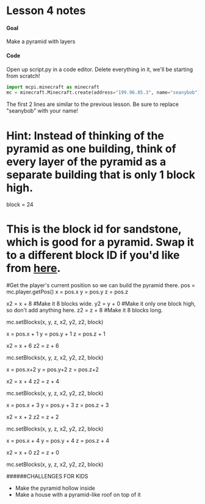 # Lesson 4 notes

#### Goal
Make a pyramid with layers

#### Code
Open up script.py in a code editor. Delete everything in it, we'll be starting from scratch!

```python
import mcpi.minecraft as minecraft
mc = minecraft.Minecraft.create(address="199.96.85.3", name="seanybob")
```
The first 2 lines are similar to the previous lesson. Be sure to replace "seanybob" with your name!

# Hint: Instead of thinking of the pyramid as one building, think of every layer of the pyramid as a separate building that is only 1 block high.

block = 24
# This is the block id for sandstone, which is good for a pyramid. Swap it to a different block ID if you'd like from [here](http://minecraft-ids.grahamedgecombe.com/).

#Get the player's current position so we can build the pyramid there.
pos = mc.player.getPos()
x = pos.x
y = pos.y
z = pos.z

x2 = x + 8 #Make it 8 blocks wide.
y2 = y + 0 #Make it only one block high, so don't add anything here.
z2 = z + 8 #Make it 8 blocks long.

mc.setBlocks(x, y, z, x2, y2, z2, block)

x = pos.x + 1
y = pos.y + 1 
z = pos.z + 1

x2 = x + 6 
z2 = z + 6 

mc.setBlocks(x, y, z, x2, y2, z2, block)

x = pos.x+2
y = pos.y+2 
z = pos.z+2

x2 = x + 4 
z2 = z + 4 

mc.setBlocks(x, y, z, x2, y2, z2, block)

x = pos.x + 3
y = pos.y + 3
z = pos.z + 3

x2 = x + 2
z2 = z + 2 

mc.setBlocks(x, y, z, x2, y2, z2, block)

x = pos.x + 4
y = pos.y + 4
z = pos.z + 4

x2 = x + 0
z2 = z + 0 

mc.setBlocks(x, y, z, x2, y2, z2, block)

######CHALLENGES FOR KIDS
- Make the pyramid hollow inside
- Make a house with a pyramid-like roof on top of it